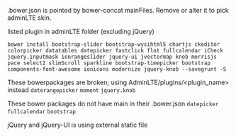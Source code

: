 .bower.json is pointed by bower-concat mainFiles. Remove or alter it to pick adminLTE skin.
 
 listed plugin in adminLTE folder (excluding jQuery)
 
`bower install bootstrap-slider bootstrap-wysihtml5 chartjs ckeditor colorpicker datatables datepicker fastclick flot fullcalendar iCheck jquery.inputmask ionrangeslider jquery-ui jvectormap knob morrisjs pace select2 slimScroll sparkline bootstrap-timepicker bootstrap components-font-awesome ionicons modernize jquery-knob --savegrunt -S`

These bowerpackages are broken; using AdminLTE/plugins/<plugin_name> instead
`daterangepicker` `moment` `jquery.knob` 
 
These bower packages do not have main in their .bower.json
 `datepicker` `fullcalendar` `bootstrap`

jQuery and jQuery-UI is using external static file 
